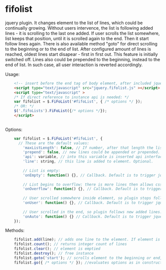 # fifolist
jquery plugin.
It changes element to the list of lines, which could be continually growing.
Without users intervence, the list is following added lines - it is scrolling to the last one added.
If user scrolls the list somewhere, list keeps that position, until it is scrolled again to the end.
Then it start follow lines again.
There is also available method "goto" for direct scrolling to the beginning or to the end of list.
After configured amount of lines is reached, oldest lines start disapear - first in first out.
This feature is initially switched off.
Lines also could be prepended to the beginning, instead to the end of list.
In such case, all user interaction is reverted accordingly.


Usage:
``` html
    <!-- insert before the end tag of body element, after included jquery: -->
    <script type="text/javascript" src="jquery.fifolist.js" ></script>
    <script type="text/javascript" >
    /* If direct reference to instance api is needed: */
    var fifolist = $.FiFoList('#fifoList', { /* options */ });
    /* OR: */
    $('.fifoLists').FiFoList({/* options */});
    </script>
    
```

Options:
``` javascript
    var fifolist = $.FiFoList('#fifoList', {
      // These are the default values:
        'maxListLength': false, // If number, after that length the listing lines start disapear - first in first out.
        'prepend': false, // new lines could be appended or prepended.
        'api': variable, // into this variable is inserted api interface to this instance. Optional.
        'line': string, // this line is added to element. Optional.
        
        // List is empty:
        'onEmpty': function() {}, // Callback. Default is to trigger jquery event "fifolist-empty"
        
        // List begins to overflow: there is more lines then allows css height, scrollbar start appeared:
        'onOverflow': function() {}, // Callback. Default is to trigger jquery event "fifolist-overflow"
        
        // User scrolled somewhere inside element, so plugin stops followed new added lines:
        'onUser': function() {}, // Callback. Default is to trigger jquery event "fifolist-user"
        
        // User scrolled in the end, so plugin follows new added lines:
        'onAuto': function() {} // Callback. Default is to trigger jquery event "fifolist-auto"
    });
```

Methods:
``` javascript
    fifolist.add(line); // adds one line to the element. If element is UL/OL, added line is LI, else DIV is used.
    fifolist.count(); // returns integer count of lines
    fifolist.clear(); // element is emptied
    fifolist.destroy(); // free instance
    fifolist.goto('start'); // scrolls element to the beginning or end, valid options are strings ['start', 'end']
    fifolist.go({ /* options */ }); //evaluates options as in constructor.
```
